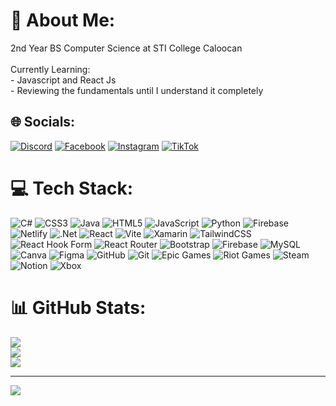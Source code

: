 # 💫 About Me:
2nd Year BS Computer Science at STI College Caloocan<br><br>Currently Learning:<br>- Javascript and React Js<br>- Reviewing the fundamentals until I understand it completely


## 🌐 Socials:
[![Discord](https://img.shields.io/badge/Discord-%237289DA.svg?logo=discord&logoColor=white)](https://discord.gg/{}) [![Facebook](https://img.shields.io/badge/Facebook-%231877F2.svg?logo=Facebook&logoColor=white)](https://www.facebook.com/kaironnnn) [![Instagram](https://img.shields.io/badge/Instagram-%23E4405F.svg?logo=Instagram&logoColor=white)](https://instagram.com/mhrt_nvls) [![TikTok](https://img.shields.io/badge/TikTok-%23000000.svg?logo=TikTok&logoColor=white)](https://tiktok.com/@Kaironnnn) 

# 💻 Tech Stack:
![C#](https://img.shields.io/badge/c%23-%23239120.svg?style=for-the-badge&logo=csharp&logoColor=white) ![CSS3](https://img.shields.io/badge/css3-%231572B6.svg?style=for-the-badge&logo=css3&logoColor=white) ![Java](https://img.shields.io/badge/java-%23ED8B00.svg?style=for-the-badge&logo=openjdk&logoColor=white) ![HTML5](https://img.shields.io/badge/html5-%23E34F26.svg?style=for-the-badge&logo=html5&logoColor=white) ![JavaScript](https://img.shields.io/badge/javascript-%23323330.svg?style=for-the-badge&logo=javascript&logoColor=%23F7DF1E) ![Python](https://img.shields.io/badge/python-3670A0?style=for-the-badge&logo=python&logoColor=ffdd54) ![Firebase](https://img.shields.io/badge/firebase-%23039BE5.svg?style=for-the-badge&logo=firebase) ![Netlify](https://img.shields.io/badge/netlify-%23000000.svg?style=for-the-badge&logo=netlify&logoColor=#00C7B7) ![.Net](https://img.shields.io/badge/.NET-5C2D91?style=for-the-badge&logo=.net&logoColor=white) ![React](https://img.shields.io/badge/react-%2320232a.svg?style=for-the-badge&logo=react&logoColor=%2361DAFB) ![Vite](https://img.shields.io/badge/vite-%23646CFF.svg?style=for-the-badge&logo=vite&logoColor=white) ![Xamarin](https://img.shields.io/badge/Xamarin-3199DC?style=for-the-badge&logo=xamarin&logoColor=white) ![TailwindCSS](https://img.shields.io/badge/tailwindcss-%2338B2AC.svg?style=for-the-badge&logo=tailwind-css&logoColor=white) ![React Hook Form](https://img.shields.io/badge/React%20Hook%20Form-%23EC5990.svg?style=for-the-badge&logo=reacthookform&logoColor=white) ![React Router](https://img.shields.io/badge/React_Router-CA4245?style=for-the-badge&logo=react-router&logoColor=white) ![Bootstrap](https://img.shields.io/badge/bootstrap-%238511FA.svg?style=for-the-badge&logo=bootstrap&logoColor=white) ![Firebase](https://img.shields.io/badge/firebase-a08021?style=for-the-badge&logo=firebase&logoColor=ffcd34) ![MySQL](https://img.shields.io/badge/mysql-4479A1.svg?style=for-the-badge&logo=mysql&logoColor=white) ![Canva](https://img.shields.io/badge/Canva-%2300C4CC.svg?style=for-the-badge&logo=Canva&logoColor=white) ![Figma](https://img.shields.io/badge/figma-%23F24E1E.svg?style=for-the-badge&logo=figma&logoColor=white) ![GitHub](https://img.shields.io/badge/github-%23121011.svg?style=for-the-badge&logo=github&logoColor=white) ![Git](https://img.shields.io/badge/git-%23F05033.svg?style=for-the-badge&logo=git&logoColor=white) ![Epic Games](https://img.shields.io/badge/epicgames-%23313131.svg?style=for-the-badge&logo=epicgames&logoColor=white) ![Riot Games](https://img.shields.io/badge/riotgames-D32936.svg?style=for-the-badge&logo=riotgames&logoColor=white) ![Steam](https://img.shields.io/badge/steam-%23000000.svg?style=for-the-badge&logo=steam&logoColor=white) ![Notion](https://img.shields.io/badge/Notion-%23000000.svg?style=for-the-badge&logo=notion&logoColor=white) ![Xbox](https://img.shields.io/badge/xbox-%23107C10.svg?style=for-the-badge&logo=xbox&logoColor=white)
# 📊 GitHub Stats:
![](https://github-readme-stats.vercel.app/api?username=Kaironnnn&theme=codeSTACKr&hide_border=false&include_all_commits=false&count_private=false)<br/>
![](https://github-readme-streak-stats.herokuapp.com/?user=Kaironnnn&theme=codeSTACKr&hide_border=false)<br/>
![](https://github-readme-stats.vercel.app/api/top-langs/?username=Kaironnnn&theme=codeSTACKr&hide_border=false&include_all_commits=false&count_private=false&layout=compact)

---
[![](https://visitcount.itsvg.in/api?id=Kaironnnn&icon=0&color=6)](https://visitcount.itsvg.in)

<!-- Proudly created with GPRM ( https://gprm.itsvg.in ) -->
